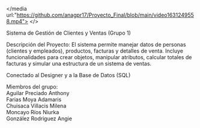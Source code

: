 </media url:"https://github.com/anagpr17/Proyecto_Final/blob/main/video1631249558.mp4"> </>


Sistema de Gestión de Clientes y Ventas (Grupo 1)

Descripción del Proyecto: El sistema permite manejar datos de personas (clientes y empleados), productos, facturas y detalles de venta. Incluye funcionalidades para crear objetos, manipular atributos, calcular totales de facturas y simular una estructura de un sistema de ventas.

Conectado al Designer y a la Base de Datos (SQL)

Miembros del grupo: </br>
Aguilar Preciado Anthony </br>
Farias Moya Adamaris </br>
Chuisaca Villacis Milena </br>
Moncayo Ríos Niurka </br>
González Rodriguez Angie </br>
